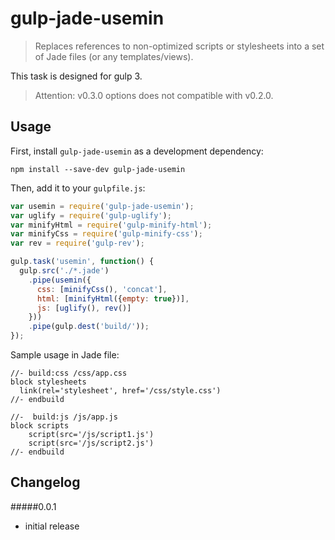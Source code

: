 # gulp-jade-usemin
> Replaces references to non-optimized scripts or stylesheets into a set of Jade files (or any templates/views).

This task is designed for gulp 3.
> Attention: v0.3.0 options does not compatible with v0.2.0.

## Usage

First, install `gulp-jade-usemin` as a development dependency:

```shell
npm install --save-dev gulp-jade-usemin
```

Then, add it to your `gulpfile.js`:

```javascript
var usemin = require('gulp-jade-usemin');
var uglify = require('gulp-uglify');
var minifyHtml = require('gulp-minify-html');
var minifyCss = require('gulp-minify-css');
var rev = require('gulp-rev');

gulp.task('usemin', function() {
  gulp.src('./*.jade')
    .pipe(usemin({
      css: [minifyCss(), 'concat'],
      html: [minifyHtml({empty: true})],
      js: [uglify(), rev()]
    }))
    .pipe(gulp.dest('build/'));
});
```

Sample usage in Jade file:

```jade
//- build:css /css/app.css
block stylesheets
  link(rel='stylesheet', href='/css/style.css')
//- endbuild

//-  build:js /js/app.js
block scripts
    script(src='/js/script1.js')
    script(src='/js/script2.js')
//- endbuild
```

## Changelog

#####0.0.1
- initial release
